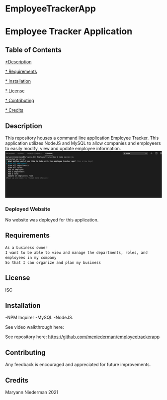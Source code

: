 # EmployeeTrackerApp
# Employee Tracker Application


## Table of Contents

[*Description](#Description)

[* Requirements](#Requirements)

[* Installation](#Installation)

[* License](#License)

[* Contributing](#Contributing)

[* Credits](#Credits)


## Description

This repository houses a command line application Employee Tracker. This application utilizes NodeJS and MySQL to allow companies and employeers to easily modify, view and update employee information.
![Alt text](./images/homework12.png "Picture")

### Deployed Website

No website was deployed for this application.

## Requirements
```
As a business owner
I want to be able to view and manage the departments, roles, and employees in my company
So that I can organize and plan my business
```
## License

ISC

## Installation

-NPM Inquirer
-MySQL
-NodeJS.

See video walkthrough here: 

See repository here: https://github.com/meniederman/employeetrackerapp


## Contributing

Any feedback is encouraged and appreciated for future improvements.

## Credits

Maryann Niederman 2021

